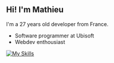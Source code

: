## Hi! I'm Mathieu
I'm a 27 years old developer from France.
- Software programmer at Ubisoft
- Webdev enthousiast

[![My Skills](https://skillicons.dev/icons?i=cpp,cs,python,react,neovim,js,ts,html,css)](https://skillicons.dev)

<!--
**MB-Izzo/MB-Izzo** is a ✨ _special_ ✨ repository because its `README.md` (this file) appears on your GitHub profile.

Here are some ideas to get you started:

- 🔭 I’m currently working on ...
- 🌱 I’m currently learning ...
- 👯 I’m looking to collaborate on ...
- 🤔 I’m looking for help with ...
- 💬 Ask me about ...
- 📫 How to reach me: ...
- 😄 Pronouns: ...
- ⚡ Fun fact: ...
-->
